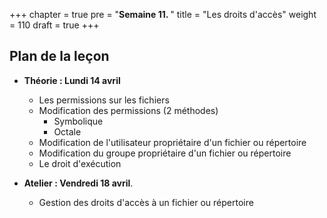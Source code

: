 +++
chapter = true
pre = "<b>Semaine 11. </b>"
title = "Les droits d'accès"
weight = 110
draft = true
+++

## Plan de la leçon

- **Théorie : Lundi 14 avril**
  - Les permissions sur les fichiers
  - Modification des permissions (2 méthodes)
	- Symbolique
	- Octale
  - Modification de l'utilisateur propriétaire d'un fichier ou répertoire
  - Modification du groupe propriétaire d'un fichier ou répertoire
  - Le droit d'exécution

- **Atelier : Vendredi 18 avril**.
  - Gestion des droits d'accès à un fichier ou répertoire

